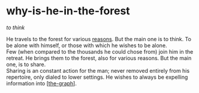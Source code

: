 # why-is-he-in-the-forest

_to think_

He travels to the forest for various [reasons](what-is-a-reason.md). But the main one is to think. To be alone with himself, or those with which he wishes to be alone.  
Few (when compared to the thousands he could chose from) join him in the retreat. He brings them to the forest, also for various reasons. But the main one, is to share.  
Sharing is an constant action for the man; never removed entirely from his repertoire, only dialed to lower settings. He wishes to always be expelling information into [[the-graph]].

[//begin]: # "Autogenerated link references for markdown compatibility"
[the-graph]: the-graph "the-graph"
[//end]: # "Autogenerated link references"